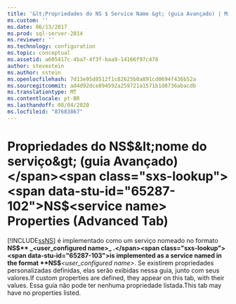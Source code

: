 ```yaml
---
title: '&lt;Propriedades do NS $ Service Name &gt; (guia Avançado) | Microsoft Docs'
ms.custom: ''
ms.date: 06/13/2017
ms.prod: sql-server-2014
ms.reviewer: ''
ms.technology: configuration
ms.topic: conceptual
ms.assetid: a605417c-4ba7-4f3f-baa9-14166f97c478
author: stevestein
ms.author: sstein
ms.openlocfilehash: 7d13e95d8512f1c82625b0a891cd0694f436b52a
ms.sourcegitcommit: ad4d92dce894592a259721a1571b1d8736abacdb
ms.translationtype: MT
ms.contentlocale: pt-BR
ms.lasthandoff: 08/04/2020
ms.locfileid: "87683867"
---
```

# <a name="nsltservice-namegt-properties-advanced-tab"></a><span data-ttu-id="65287-102">Propriedades do NS$&lt;nome do serviço&gt; (guia Avançado)</span><span class="sxs-lookup"><span data-stu-id="65287-102">NS$&lt;service name&gt; Properties (Advanced Tab)</span></span>
  [!INCLUDE[ssNS](../../includes/ssns-md.md)] <span data-ttu-id="65287-103">é implementado como um serviço nomeado no formato **NS$** _<user_configured name>_ .</span><span class="sxs-lookup"><span data-stu-id="65287-103">is implemented as a service named in the format **NS$**_<user_configured name>_.</span></span> <span data-ttu-id="65287-104">Se existirem propriedades personalizadas definidas, elas serão exibidas nessa guia, junto com seus valores.</span><span class="sxs-lookup"><span data-stu-id="65287-104">If custom properties are defined, they appear on this tab, with their values.</span></span> <span data-ttu-id="65287-105">Essa guia não pode ter nenhuma propriedade listada.</span><span class="sxs-lookup"><span data-stu-id="65287-105">This tab may have no properties listed.</span></span>  
  
  
